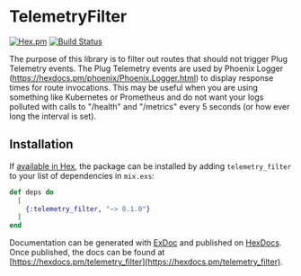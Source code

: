 # TelemetryFilter

[![Hex.pm](https://img.shields.io/hexpm/v/telemetry_filter.svg)](http://hex.pm/packages/telemetry_filter) [![Build Status](https://travis-ci.org/akoutmos/telemetry_filter.svg?branch=master)](https://travis-ci.org/akoutmos/telemetry_filter)

The purpose of this library is to filter out routes that should not trigger Plug Telemetry events. The Plug Telemetry
events are used by Phoenix Logger (https://hexdocs.pm/phoenix/Phoenix.Logger.html) to display response times for route
invocations. This may be useful when you are using something like Kubernetes or Prometheus and do not want your logs
polluted with calls to "/health" and "/metrics" every 5 seconds (or how ever long the interval is set).

## Installation

If [available in Hex](https://hex.pm/docs/publish), the package can be installed
by adding `telemetry_filter` to your list of dependencies in `mix.exs`:

```elixir
def deps do
  [
    {:telemetry_filter, "~> 0.1.0"}
  ]
end
```

Documentation can be generated with [ExDoc](https://github.com/elixir-lang/ex_doc) and published on
[HexDocs](https://hexdocs.pm). Once published, the docs can be found at
[https://hexdocs.pm/telemetry_filter](https://hexdocs.pm/telemetry_filter).
